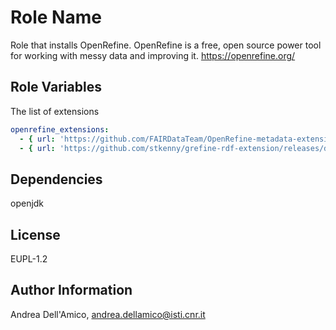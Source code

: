 Role Name
=========

Role that installs OpenRefine.
OpenRefine is a free, open source power tool for working with messy data and improving it. <https://openrefine.org/>

Role Variables
--------------

The list of extensions

``` yaml
openrefine_extensions:
  - { url: 'https://github.com/FAIRDataTeam/OpenRefine-metadata-extension/releases/download/v1.4.0/metadata-1.4.0-OpenRefine-3.3.tgz', name: 'metadata' }
  - { url: 'https://github.com/stkenny/grefine-rdf-extension/releases/download/v1.2.0-orefine-3.3/rdf-extension-1.2.0-orefine-3.3.zip', name: 'rdf' }
```

Dependencies
------------

openjdk

License
-------

EUPL-1.2

Author Information
------------------

Andrea Dell'Amico, <andrea.dellamico@isti.cnr.it>
